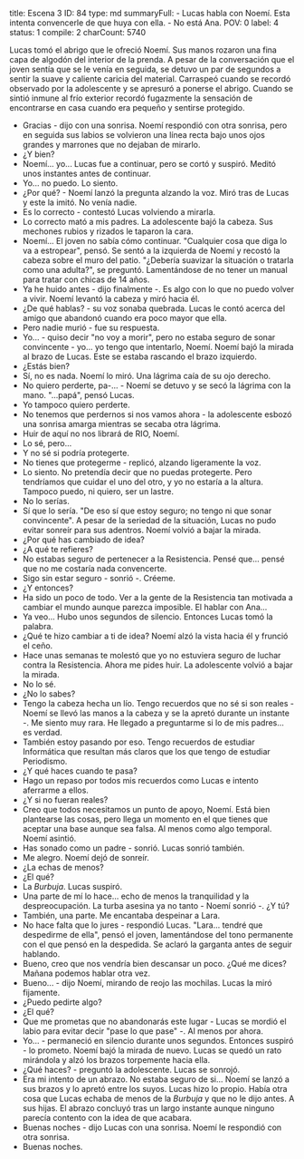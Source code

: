 title:          Escena 3
ID:             84
type:           md
summaryFull:    - Lucas habla con Noemí. Esta intenta convencerle de que huya con ella.
                - No está Ana.
POV:            0
label:          4
status:         1
compile:        2
charCount:      5740


Lucas tomó el abrigo que le ofreció Noemí. Sus manos rozaron una fina capa de algodón del interior de la prenda. A pesar de la conversación que el joven sentía que se le venía en seguida, se detuvo un par de segundos a sentir la suave y caliente caricia del material.
Carraspeó cuando se recordó observado por la adolescente y se apresuró a ponerse el abrigo. Cuando se sintió inmune al frío exterior recordó fugazmente la sensación de encontrarse en casa cuando era pequeño y sentirse protegido.
- Gracias - dijo con una sonrisa.
Noemí respondió con otra sonrisa, pero en seguida sus labios se volvieron una línea recta bajo unos ojos grandes y marrones que no dejaban de mirarlo.
- ¿Y bien?
- Noemí...  yo...
Lucas fue a continuar, pero se cortó y suspiró. Meditó unos instantes antes de continuar.
- Yo... no puedo. Lo siento.
- ¿Por qué? - Noemí lanzó la pregunta alzando la voz. Miró tras de Lucas y este la imitó. No venía nadie.
- Es lo correcto - contestó Lucas volviendo a mirarla.
- Lo correcto mató a mis padres.
La adolescente bajó la cabeza. Sus mechones rubios y rizados le taparon la cara.
-  Noemí...
El joven no sabía cómo continuar. "Cualquier cosa que diga lo va a estropear", pensó.
Se sentó a la izquierda de Noemí y recostó la cabeza sobre el muro del patio.
"¿Debería suavizar la situación o tratarla como una adulta?", se preguntó. Lamentándose de no tener un manual para tratar con chicas de 14 años.
- Ya he huido antes - dijo finalmente -. Es algo con lo que no puedo volver a vivir.
Noemí levantó la cabeza y miró hacia él.
- ¿De qué hablas? - su voz sonaba quebrada.
Lucas le contó acerca del amigo que abandonó cuando era poco mayor que ella.
- Pero nadie murió - fue su respuesta.
- Yo... - quiso decir "no voy a morir", pero no estaba seguro de sonar convincente - yo... yo tengo que intentarlo, Noemí.
Noemí bajó la mirada al brazo de Lucas. Este se estaba rascando el brazo izquierdo.
- ¿Estás bien?
- Sí, no es nada.
Noemí lo miró. Una lágrima caía de su ojo derecho.
- No quiero perderte, pa-... - Noemí se detuvo y se secó la lágrima con la mano.
"...papá", pensó Lucas.
- Yo tampoco quiero perderte.
- No tenemos que perdernos si nos vamos ahora - la adolescente esbozó una sonrisa amarga mientras se secaba otra lágrima.
- Huir de aquí no nos librará de RIO, Noemí.
- Lo sé, pero...
- Y no sé si podría protegerte.
- No tienes que protegerme - replicó, alzando ligeramente la voz.
- Lo siento. No pretendía decir que no puedas protegerte. Pero tendríamos que cuidar el uno del otro, y yo no estaría a la altura. Tampoco puedo, ni quiero, ser un lastre.
- No lo serías.
- Sí que lo sería.
"De eso sí que estoy seguro; no tengo ni que sonar convincente". A pesar de la seriedad de la situación, Lucas no pudo evitar sonreír para sus adentros.
Noemí volvió a bajar la mirada.
- ¿Por qué has cambiado de idea?
- ¿A qué te refieres?
- No estabas seguro de pertenecer a la Resistencia. Pensé que... pensé que no me costaría nada convencerte.
- Sigo sin estar seguro - sonrió -. Créeme.
- ¿Y entonces?
- Ha sido un poco de todo. Ver a la gente de la Resistencia tan motivada a cambiar el mundo aunque parezca imposible. El hablar con Ana...
- Ya veo...
Hubo unos segundos de silencio. Entonces Lucas tomó la palabra.
- ¿Qué te hizo cambiar a ti de idea?
Noemí alzó la vista hacia él y frunció el ceño.
- Hace unas semanas te molestó que yo no estuviera seguro de luchar contra la Resistencia. Ahora me pides huir.
La adolescente volvió a bajar la mirada.
- No lo sé.
- ¿No lo sabes?
- Tengo la cabeza hecha un lío. Tengo recuerdos que no sé si son reales - Noemí se llevó las manos a la cabeza y se la apretó durante un instante -. Me siento muy rara. He llegado a preguntarme si lo de mis padres... es verdad.
- También estoy pasando por eso. Tengo recuerdos de estudiar Informática que resultan más claros que los que tengo de estudiar Periodismo.
- ¿Y qué haces cuando te pasa?
- Hago un repaso por todos mis recuerdos como Lucas e intento aferrarme a ellos.
- ¿Y si no fueran reales?
- Creo que todos necesitamos un punto de apoyo, Noemí. Está bien plantearse las cosas, pero llega un momento en el que tienes que aceptar una base aunque sea falsa. Al menos como algo temporal.
Noemí asintió.
- Has sonado como un padre - sonrió.
Lucas sonrió también.
- Me alegro.
Noemí dejó de sonreír.
- ¿La echas de menos?
- ¿El qué?
- La *Burbuja*.
Lucas suspiró.
- Una parte de mí lo hace... echo de menos la tranquilidad y la despreocupación. La turba asesina ya no tanto - Noemí sonrió -. ¿Y tú?
- También, una parte. Me encantaba despeinar a Lara.
- No hace falta que lo jures - respondió Lucas.
"Lara... tendré que despedirme de ella", pensó el joven, lamentándose del tono permanente con el que pensó en la despedida.
Se aclaró la garganta antes de seguir hablando.
- Bueno, creo que nos vendría bien descansar un poco. ¿Qué me dices? Mañana podemos hablar otra vez.
- Bueno... - dijo Noemí, mirando de reojo las mochilas.
Lucas la miró fijamente.
- ¿Puedo pedirte algo?
- ¿El qué?
- Que me prometas que no abandonarás este lugar - Lucas se mordió el labio para evitar decir "pase lo que pase" -. Al menos por ahora.
- Yo... - permaneció en silencio durante unos segundos. Entonces suspiró - lo prometo.
Noemí bajó la mirada de nuevo. Lucas se quedó un rato mirándola y alzó los brazos torpemente hacia ella.
- ¿Qué haces? - preguntó la adolescente.
Lucas se sonrojó.
- Era mi intento de un abrazo. No estaba seguro de si...
Noemí se lanzó a sus brazos y lo apretó entre los suyos. Lucas hizo lo propio.
Había otra cosa que Lucas echaba de menos de la *Burbuja* y que no le dijo antes.
A sus hijas.
El abrazo concluyó tras un largo instante aunque ninguno parecía contento con la idea de que acabara.
- Buenas noches - dijo Lucas con una sonrisa.
Noemí le respondió con otra sonrisa.
- Buenas noches.